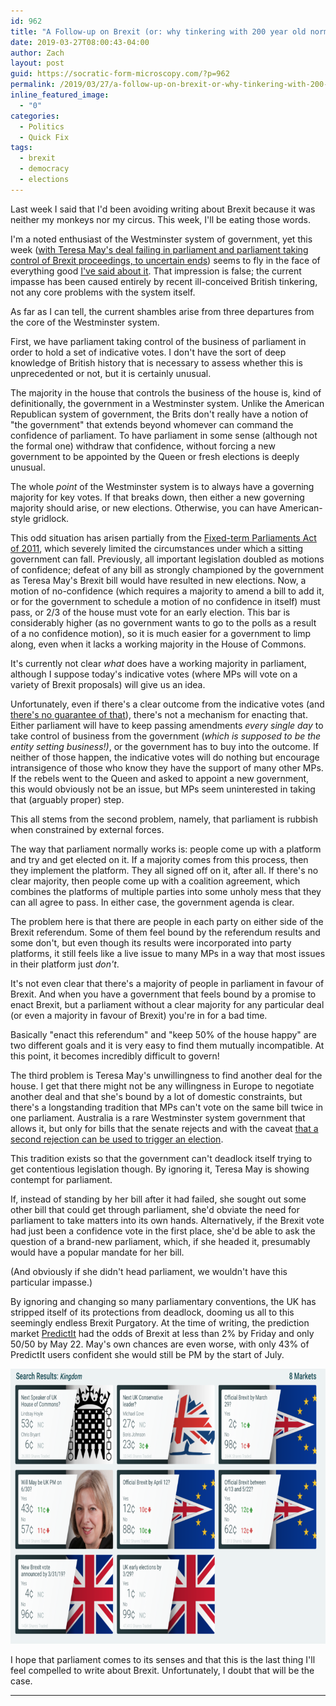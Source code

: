 ```yaml
---
id: 962
title: "A Follow-up on Brexit (or: why tinkering with 200 year old norms can backfire)"
date: 2019-03-27T08:00:43-04:00
author: Zach
layout: post
guid: https://socratic-form-microscopy.com/?p=962
permalink: /2019/03/27/a-follow-up-on-brexit-or-why-tinkering-with-200-year-old-norms-can-backfire/
inline_featured_image:
  - "0"
categories:
  - Politics
  - Quick Fix
tags:
  - brexit
  - democracy
  - elections
---
```


Last week I said that I'd been avoiding writing about Brexit because it was neither my monkeys nor my circus. This week, I'll be eating those words.

I'm a noted enthusiast of the Westminster system of government, yet this week (<a href="https://www.theguardian.com/politics/2019/mar/25/have-mps-gained-the-upper-hand-in-the-brexit-battle">with Teresa May's deal failing in parliament and parliament taking control of Brexit proceedings, to uncertain ends</a>) seems to fly in the face of everything good <a href="{{ site.baseurl }}/2017/09/03/westminster-is-bestminster/">I've said about it</a>. That impression is false; the current impasse has been caused entirely by recent ill-conceived British tinkering, not any core problems with the system itself.

As far as I can tell, the current shambles arise from three departures from the core of the Westminster system.

First, we have parliament taking control of the business of parliament in order to hold a set of indicative votes. I don't have the sort of deep knowledge of British history that is necessary to assess whether this is unprecedented or not, but it is certainly unusual.

The majority in the house that controls the business of the house is, kind of definitionally, the government in a Westminster system. Unlike the American Republican system of government, the Brits don't really have a notion of "the government" that extends beyond whomever can command the confidence of parliament. To have parliament in some sense (although not the formal one) withdraw that confidence, without forcing a new government to be appointed by the Queen or fresh elections is deeply unusual.

The whole <em>point</em> of the Westminster system is to always have a governing majority for key votes. If that breaks down, then either a new governing majority should arise, or new elections. Otherwise, you can have American-style gridlock.

This odd situation has arisen partially from the <a href="https://en.wikipedia.org/wiki/Fixed-term_Parliaments_Act_2011">Fixed-term Parliaments Act of 2011</a>, which severely limited the circumstances under which a sitting government can fall. Previously, all important legislation doubled as motions of confidence; defeat of any bill as strongly championed by the government as Teresa May's Brexit bill would have resulted in new elections. Now, a motion of no-confidence (which requires a majority to amend a bill to add it, or for the government to schedule a motion of no confidence in itself) must pass, or 2/3 of the house must vote for an early election. This bar is considerably higher (as no government wants to go to the polls as a result of a no confidence motion), so it is much easier for a government to limp along, even when it lacks a working majority in the House of Commons.

It's currently not clear <em>what</em> does have a working majority in parliament, although I suppose today's indicative votes (where MPs will vote on a variety of Brexit proposals) will give us an idea.

Unfortunately, even if there's a clear outcome from the indicative votes (and <a href="https://theconversation.com/brexit-the-last-time-mps-were-given-indicative-votes-to-break-a-deadlock-they-failed-110117">there's no guarantee of that</a>), there's not a mechanism for enacting that. Either parliament will have to keep passing amendments <em>every single day</em> to take control of business from the government (<em>which is supposed to be the entity setting business!)</em>, or the government has to buy into the outcome. If neither of those happen, the indicative votes will do nothing but encourage intransigence of those who know they have the support of many other MPs. If the rebels went to the Queen and asked to appoint a new government, this would obviously not be an issue, but MPs seem uninterested in taking that (arguably proper) step.

This all stems from the second problem, namely, that parliament is rubbish when constrained by external forces.

The way that parliament normally works is: people come up with a platform and try and get elected on it. If a majority comes from this process, then they implement the platform. They all signed off on it, after all. If there's no clear majority, then people come up with a coalition agreement, which combines the platforms of multiple parties into some unholy mess that they can all agree to pass. In either case, the government agenda is clear.

The problem here is that there are people in each party on either side of the Brexit referendum. Some of them feel bound by the referendum results and some don't, but even though its results were incorporated into party platforms, it still feels like a live issue to many MPs in a way that most issues in their platform just <em>don't</em>.

It's not even clear that there's a majority of people in parliament in favour of Brexit. And when you have a government that feels bound by a promise to enact Brexit, but a parliament without a clear majority for any particular deal (or even a majority in favour of Brexit) you're in for a bad time.

Basically "enact this referendum" and "keep 50% of the house happy" are two different goals and it is very easy to find them mutually incompatible. At this point, it becomes incredibly difficult to govern!

The third problem is Teresa May's unwillingness to find another deal for the house. I get that there might not be any willingness in Europe to negotiate another deal and that she's bound by a lot of domestic constraints, but there's a longstanding tradition that MPs can't vote on the same bill twice in one parliament. Australia is a rare Westminster system government that allows it, but only for bills that the senate rejects and with the caveat <a href="https://en.wikipedia.org/wiki/Double_dissolution#Trigger_event">that a second rejection can be used to trigger an election</a>.

This tradition exists so that the government can't deadlock itself trying to get contentious legislation though. By ignoring it, Teresa May is showing contempt for parliament.

If, instead of standing by her bill after it had failed, she sought out some other bill that could get through parliament, she'd obviate the need for parliament to take matters into its own hands. Alternatively, if the Brexit vote had just been a confidence vote in the first place, she'd be able to ask the question of a brand-new parliament, which, if she headed it, presumably would have a popular mandate for her bill.

(And obviously if she didn't head parliament, we wouldn't have this particular impasse.)

By ignoring and changing so many parliamentary conventions, the UK has stripped itself of its protections from deadlock, dooming us all to this seemingly endless Brexit Purgatory. At the time of writing, the prediction market <a href="https://www.predictit.org/markets/search?query=Kingdom">PredictIt</a> had the odds of Brexit at less than 2% by Friday and only 50/50 by May 22. May's own chances are even worse, with only 43% of PredictIt users confident she would still be PM by the start of July.

<img class="size-medium_large wp-image-963 aligncenter" src="/wp-content/uploads/Screen-Shot-2019-03-26-at-11.10.19-PM-768x440.png" alt="" width="768" height="440" />

I hope that parliament comes to its senses and that this is the last thing I'll feel compelled to write about Brexit. Unfortunately, I doubt that will be the case.

<hr class="post-end" />
